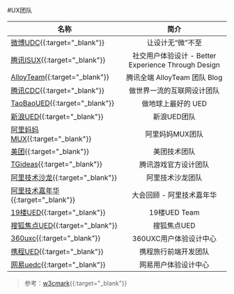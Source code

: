 
#UX团队

| 名称        | 简介           |
| ------------- |:-------------:|
|[微博UDC](http://www.w3cmark.com/jump.html#udc.weibo.com/){{:target="_blank"}}|让设计无“微”不至|
|[腾讯ISUX](http://www.w3cmark.com/jump.html#isux.tencent.com/){{:target="_blank"}}|社交用户体验设计 - Better Experience Through Design|
|[AlloyTeam](http://www.w3cmark.com/jump.html#www.alloyteam.com/){{:target="_blank"}}|腾讯全端 AlloyTeam 团队 Blog|
|[腾讯CDC](http://www.w3cmark.com/jump.html#cdc.tencent.com/){{:target="_blank"}}|做世界一流的互联网设计团队|
|[TaoBaoUED](http://www.w3cmark.com/jump.html#ued.taobao.org/blog/){{:target="_blank"}}|做地球上最好的 UED|
|[新浪UED](http://www.w3cmark.com/jump.html#ued.sina.com.cn/?cat=1){{:target="_blank"}}|新浪UED团队|
|[阿里妈妈MUX](http://www.w3cmark.com/jump.html#mux.alimama.com/posts/front-end){{:target="_blank"}}|阿里妈妈MUX团队|
|[美团](http://www.w3cmark.com/jump.html#tech.meituan.com/){{:target="_blank"}}|美团技术团队|
|[TGideas](http://www.w3cmark.com/jump.html#tgideas.qq.com/){{:target="_blank"}}|腾讯游戏官方设计团队|
|[阿里技术沙龙](http://www.w3cmark.com/jump.html#club.alibabatech.org/){{:target="_blank"}}|阿里技术沙龙团队|
|[阿里技术嘉年华](http://www.w3cmark.com/jump.html#adc.alibabatech.org/){{:target="_blank"}}|大会回顾 - 阿里技术嘉年华|
|[19楼UED](http://www.w3cmark.com/jump.html#blog.19ued.com/){{:target="_blank"}}|19楼UED Team | Yes,we can!|
|[搜狐焦点UED](http://www.w3cmark.com/jump.html#ued.focus.cn/wordpress/){{:target="_blank"}}|搜狐焦点UED|
|[360uxc](http://www.w3cmark.com/jump.html#uxc.360.cn/){{:target="_blank"}}|360UXC用户体验设计中心|
|[携程UED](http://www.w3cmark.com/jump.html#ued.ctrip.com/blog/){{:target="_blank"}}|携程旅行前端开发团队|				
|[网易uedc](http://www.w3cmark.com/jump.html#uedc.163.com/){{:target="_blank"}}|网易用户体验设计中心|



>参考：[w3cmark](http://www.w3cmark.com/mark/){{:target="_blank"}}